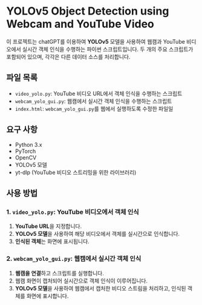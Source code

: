 # YOLOv5 Object Detection using Webcam and YouTube Video

이 프로젝트는 chatGPT를 이용하여 **YOLOv5** 모델을 사용하여 웹캠과 YouTube 비디오에서 실시간 객체 인식을 수행하는 파이썬 스크립트입니다. 두 개의 주요 스크립트가 포함되어 있으며, 각각은 다른 데이터 소스를 처리합니다. 

## 파일 목록

- `video_yolo.py`: YouTube 비디오 URL에서 객체 인식을 수행하는 스크립트
- `webcam_yolo_gui.py`: 웹캠에서 실시간 객체 인식을 수행하는 스크립트
- `index.html`: `webcam_yolo_gui.py`를 웹에서 실행하도록 수정한 파일일

## 요구 사항

- Python 3.x
- PyTorch
- OpenCV
- YOLOv5 모델
- yt-dlp (YouTube 비디오 스트리밍을 위한 라이브러리)

## 사용 방법
### 1. `video_yolo.py`: YouTube 비디오에서 객체 인식

1. **YouTube URL**을 지정합니다.
2. **YOLOv5 모델**을 사용하여 해당 비디오에서 객체를 실시간으로 인식합니다.
3. **인식된 객체**는 화면에 표시됩니다.


### 2. `webcam_yolo_gui.py`: 웹캠에서 실시간 객체 인식

1. **웹캠을 연결**하고 스크립트를 실행합니다.
2. 웹캠 화면이 캡처되어 실시간으로 객체 인식이 이루어집니다.
3. **YOLOv5 모델**을 사용하여 웹캠에서 캡처한 비디오 스트림을 처리하고, 인식된 객체를 화면에 표시합니다.


